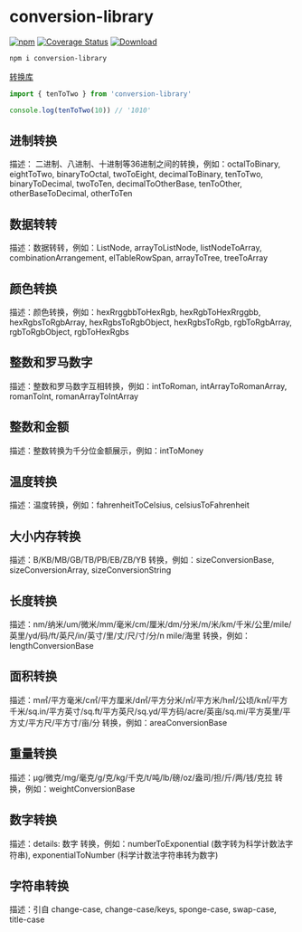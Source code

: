 # conversion-library

[![npm](https://img.shields.io/npm/v/conversion-library)](https://www.npmjs.com/package/conversion-library) [![Coverage Status](https://coveralls.io/repos/github/fxss5201/conversion-library/badge.svg?branch=main)](https://coveralls.io/github/fxss5201/conversion-library?branch=main) [![Download](https://img.shields.io/npm/dm/conversion-library)](https://www.npmjs.com/package/conversion-library)

```sh
npm i conversion-library
```

[转换库](https://fxss5201.github.io/conversion-library/zh/)

```ts
import { tenToTwo } from 'conversion-library'

console.log(tenToTwo(10)) // '1010'
```

## 进制转换

描述： 二进制、八进制、十进制等36进制之间的转换，例如：octalToBinary, eightToTwo, binaryToOctal, twoToEight, decimalToBinary, tenToTwo, binaryToDecimal, twoToTen, decimalToOtherBase, tenToOther, otherBaseToDecimal, otherToTen

## 数据转转

描述：数据转转，例如：ListNode, arrayToListNode, listNodeToArray, combinationArrangement, elTableRowSpan, arrayToTree, treeToArray

## 颜色转换

描述：颜色转换，例如：hexRrggbbToHexRgb, hexRgbToHexRrggbb, hexRgbsToRgbArray, hexRgbsToRgbObject, hexRgbsToRgb, rgbToRgbArray, rgbToRgbObject, rgbToHexRgbs

## 整数和罗马数字

描述：整数和罗马数字互相转换，例如：intToRoman, intArrayToRomanArray, romanToInt, romanArrayToIntArray

## 整数和金额

描述：整数转换为千分位金额展示，例如：intToMoney

## 温度转换

描述：温度转换，例如：fahrenheitToCelsius, celsiusToFahrenheit

## 大小内存转换

描述：B/KB/MB/GB/TB/PB/EB/ZB/YB 转换，例如：sizeConversionBase, sizeConversionArray, sizeConversionString

## 长度转换

描述：nm/纳米/um/微米/mm/毫米/cm/厘米/dm/分米/m/米/km/千米/公里/mile/英里/yd/码/ft/英尺/in/英寸/里/丈/尺/寸/分/n mile/海里 转换，例如：lengthConversionBase

## 面积转换

描述：m㎡/平方毫米/c㎡/平方厘米/d㎡/平方分米/㎡/平方米/h㎡/公顷/k㎡/平方千米/sq.in/平方英寸/sq.ft/平方英尺/sq.yd/平方码/acre/英亩/sq.mi/平方英里/平方丈/平方尺/平方寸/亩/分 转换，例如：areaConversionBase

## 重量转换

描述：μg/微克/mg/毫克/g/克/kg/千克/t/吨/lb/磅/oz/盎司/担/斤/两/钱/克拉 转换，例如：weightConversionBase

## 数字转换

描述：details: 数字 转换，例如：numberToExponential (数字转为科学计数法字符串), exponentialToNumber (科学计数法字符串转为数字)

## 字符串转换

描述：引自 change-case, change-case/keys, sponge-case, swap-case, title-case
